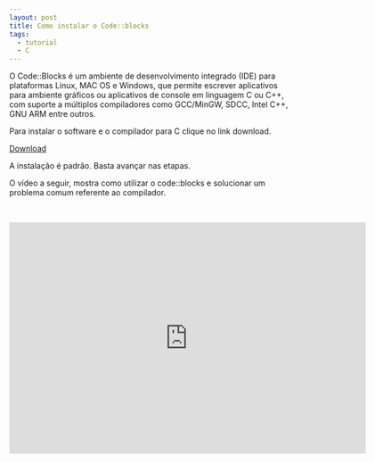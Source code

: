 ```yaml
---
layout: post
title: Como instalar o Code::blocks
tags:
  - tutorial
  - C
---
```

O Code::Blocks é um ambiente de desenvolvimento integrado (IDE) para plataformas Linux, MAC OS e Windows, que permite escrever aplicativos para ambiente gráficos ou aplicativos de console em linguagem C ou C++, com suporte a múltiplos compiladores como GCC/MinGW, SDCC, Intel C++, GNU ARM entre outros.

Para instalar o software e o compilador para C clique no link download.

<a href="http://sourceforge.net/projects/codeblocks/files/Binaries/13.12/Windows/codeblocks-13.12mingw-setup-TDM-GCC-481.exe" target="_blank">Download</a>

A instalação é padrão. Basta avançar nas etapas.

O vídeo a seguir, mostra como utilizar o code::blocks e solucionar um problema comum referente ao compilador.

&nbsp;

<iframe width="640" height="415" src="https://www.youtube.com/embed/pKDJu1fGezI" frameborder="0" allowfullscreen></iframe>